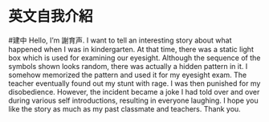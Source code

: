 # 英文自我介紹
#建中
Hello, I’m 謝育声. I want to tell an interesting story about what happened when I was in kindergarten. At that time, there was a static light box which is used for examining our eyesight. Although the sequence of the symbols shown looks random, there was actually a hidden pattern in it. I somehow memorized the pattern and used it for my eyesight exam. The teacher eventually found out my stunt with rage. I was then punished for my disobedience. However, the incident became a joke I had told over and over during various self introductions, resulting in everyone laughing. I hope you like the story as much as my past classmate and teachers. Thank you.